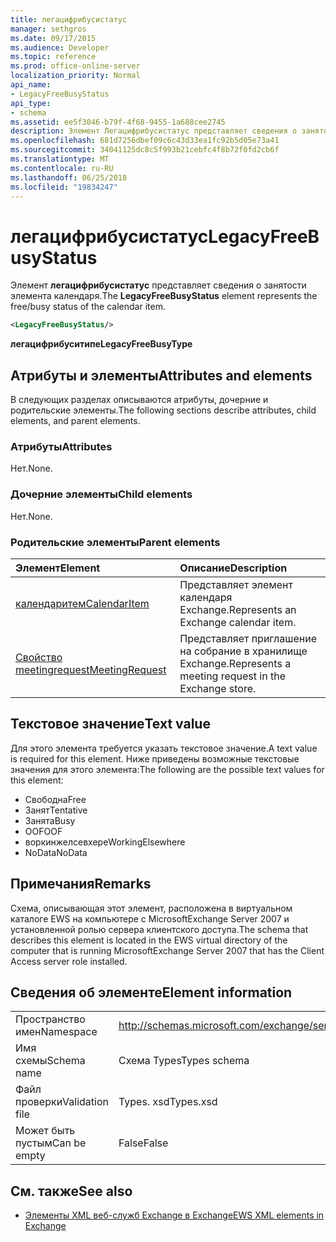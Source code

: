 ```yaml
---
title: легацифрибусистатус
manager: sethgros
ms.date: 09/17/2015
ms.audience: Developer
ms.topic: reference
ms.prod: office-online-server
localization_priority: Normal
api_name:
- LegacyFreeBusyStatus
api_type:
- schema
ms.assetid: ee5f3046-b79f-4f68-9455-1a688cee2745
description: Элемент Легацифрибусистатус представляет сведения о занятости элемента календаря.
ms.openlocfilehash: 681d7256dbef09c6c43d33ea1fc92b5d05e73a41
ms.sourcegitcommit: 34041125dc8c5f993b21cebfc4f8b72f0fd2cb6f
ms.translationtype: MT
ms.contentlocale: ru-RU
ms.lasthandoff: 06/25/2018
ms.locfileid: "19834247"
---
```

# <a name="legacyfreebusystatus"></a><span data-ttu-id="6526a-103">легацифрибусистатус</span><span class="sxs-lookup"><span data-stu-id="6526a-103">LegacyFreeBusyStatus</span></span>

<span data-ttu-id="6526a-104">Элемент **легацифрибусистатус** представляет сведения о занятости элемента календаря.</span><span class="sxs-lookup"><span data-stu-id="6526a-104">The **LegacyFreeBusyStatus** element represents the free/busy status of the calendar item.</span></span> 
  
```xml
<LegacyFreeBusyStatus/>
```

<span data-ttu-id="6526a-105">**легацифрибуситипе**</span><span class="sxs-lookup"><span data-stu-id="6526a-105">**LegacyFreeBusyType**</span></span>

## <a name="attributes-and-elements"></a><span data-ttu-id="6526a-106">Атрибуты и элементы</span><span class="sxs-lookup"><span data-stu-id="6526a-106">Attributes and elements</span></span>

<span data-ttu-id="6526a-107">В следующих разделах описываются атрибуты, дочерние и родительские элементы.</span><span class="sxs-lookup"><span data-stu-id="6526a-107">The following sections describe attributes, child elements, and parent elements.</span></span>
  
### <a name="attributes"></a><span data-ttu-id="6526a-108">Атрибуты</span><span class="sxs-lookup"><span data-stu-id="6526a-108">Attributes</span></span>

<span data-ttu-id="6526a-109">Нет.</span><span class="sxs-lookup"><span data-stu-id="6526a-109">None.</span></span>
  
### <a name="child-elements"></a><span data-ttu-id="6526a-110">Дочерние элементы</span><span class="sxs-lookup"><span data-stu-id="6526a-110">Child elements</span></span>

<span data-ttu-id="6526a-111">Нет.</span><span class="sxs-lookup"><span data-stu-id="6526a-111">None.</span></span>
  
### <a name="parent-elements"></a><span data-ttu-id="6526a-112">Родительские элементы</span><span class="sxs-lookup"><span data-stu-id="6526a-112">Parent elements</span></span>

|<span data-ttu-id="6526a-113">**Элемент**</span><span class="sxs-lookup"><span data-stu-id="6526a-113">**Element**</span></span>|<span data-ttu-id="6526a-114">**Описание**</span><span class="sxs-lookup"><span data-stu-id="6526a-114">**Description**</span></span>|
|:-----|:-----|
|[<span data-ttu-id="6526a-115">календаритем</span><span class="sxs-lookup"><span data-stu-id="6526a-115">CalendarItem</span></span>](calendaritem.md) <br/> |<span data-ttu-id="6526a-116">Представляет элемент календаря Exchange.</span><span class="sxs-lookup"><span data-stu-id="6526a-116">Represents an Exchange calendar item.</span></span>  <br/> |
|[<span data-ttu-id="6526a-117">Свойство meetingrequest</span><span class="sxs-lookup"><span data-stu-id="6526a-117">MeetingRequest</span></span>](meetingrequest.md) <br/> |<span data-ttu-id="6526a-118">Представляет приглашение на собрание в хранилище Exchange.</span><span class="sxs-lookup"><span data-stu-id="6526a-118">Represents a meeting request in the Exchange store.</span></span>  <br/> |
   
## <a name="text-value"></a><span data-ttu-id="6526a-119">Текстовое значение</span><span class="sxs-lookup"><span data-stu-id="6526a-119">Text value</span></span>

<span data-ttu-id="6526a-120">Для этого элемента требуется указать текстовое значение.</span><span class="sxs-lookup"><span data-stu-id="6526a-120">A text value is required for this element.</span></span> <span data-ttu-id="6526a-121">Ниже приведены возможные текстовые значения для этого элемента:</span><span class="sxs-lookup"><span data-stu-id="6526a-121">The following are the possible text values for this element:</span></span>
  
- <span data-ttu-id="6526a-122">Свободна</span><span class="sxs-lookup"><span data-stu-id="6526a-122">Free</span></span> 
- <span data-ttu-id="6526a-123">Занят</span><span class="sxs-lookup"><span data-stu-id="6526a-123">Tentative</span></span>
- <span data-ttu-id="6526a-124">Занята</span><span class="sxs-lookup"><span data-stu-id="6526a-124">Busy</span></span>
- <span data-ttu-id="6526a-125">OOF</span><span class="sxs-lookup"><span data-stu-id="6526a-125">OOF</span></span>
- <span data-ttu-id="6526a-126">воркинжелсевхере</span><span class="sxs-lookup"><span data-stu-id="6526a-126">WorkingElsewhere</span></span>
- <span data-ttu-id="6526a-127">NoData</span><span class="sxs-lookup"><span data-stu-id="6526a-127">NoData</span></span>
    
## <a name="remarks"></a><span data-ttu-id="6526a-128">Примечания</span><span class="sxs-lookup"><span data-stu-id="6526a-128">Remarks</span></span>

<span data-ttu-id="6526a-129">Схема, описывающая этот элемент, расположена в виртуальном каталоге EWS на компьютере с MicrosoftExchange Server 2007 и установленной ролью сервера клиентского доступа.</span><span class="sxs-lookup"><span data-stu-id="6526a-129">The schema that describes this element is located in the EWS virtual directory of the computer that is running MicrosoftExchange Server 2007 that has the Client Access server role installed.</span></span>
  
## <a name="element-information"></a><span data-ttu-id="6526a-130">Сведения об элементе</span><span class="sxs-lookup"><span data-stu-id="6526a-130">Element information</span></span>

|||
|:-----|:-----|
|<span data-ttu-id="6526a-131">Пространство имен</span><span class="sxs-lookup"><span data-stu-id="6526a-131">Namespace</span></span>  <br/> |http://schemas.microsoft.com/exchange/services/2006/types  <br/> |
|<span data-ttu-id="6526a-132">Имя схемы</span><span class="sxs-lookup"><span data-stu-id="6526a-132">Schema name</span></span>  <br/> |<span data-ttu-id="6526a-133">Схема Types</span><span class="sxs-lookup"><span data-stu-id="6526a-133">Types schema</span></span>  <br/> |
|<span data-ttu-id="6526a-134">Файл проверки</span><span class="sxs-lookup"><span data-stu-id="6526a-134">Validation file</span></span>  <br/> |<span data-ttu-id="6526a-135">Types. xsd</span><span class="sxs-lookup"><span data-stu-id="6526a-135">Types.xsd</span></span>  <br/> |
|<span data-ttu-id="6526a-136">Может быть пустым</span><span class="sxs-lookup"><span data-stu-id="6526a-136">Can be empty</span></span>  <br/> |<span data-ttu-id="6526a-137">False</span><span class="sxs-lookup"><span data-stu-id="6526a-137">False</span></span>  <br/> |
   
## <a name="see-also"></a><span data-ttu-id="6526a-138">См. также</span><span class="sxs-lookup"><span data-stu-id="6526a-138">See also</span></span>

- [<span data-ttu-id="6526a-139">Элементы XML веб-служб Exchange в Exchange</span><span class="sxs-lookup"><span data-stu-id="6526a-139">EWS XML elements in Exchange</span></span>](ews-xml-elements-in-exchange.md)


